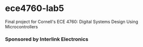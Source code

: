 # ece4760-lab5
Final project for Cornell's ECE 4760: Digital Systems Design Using Microcontrollers

### Sponsored by Interlink Electronics
